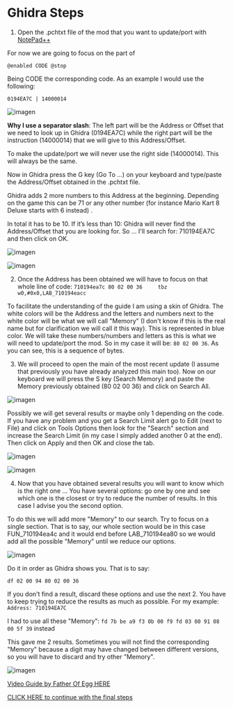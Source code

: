 # Ghidra Steps

1. Open the .pchtxt file of the mod that you want to update/port with [NotePad++](https://notepad-plus-plus.org/downloads/)

For now we are going to focus on the part of 

`@enabled
CODE
@stop`

Being CODE the corresponding code. As an example I would use the following:

`0194EA7C | 14000014`

![imagen](https://i.imgur.com/egkcbbe.png)


**Why I use a separator slash**: The left part will be the Address or Offset that we need to look up in Ghidra (0194EA7C) while the right part will be the instruction (14000014) that we will give to this Address/Offset.

To make the update/port we will never use the right side (14000014). This will always be the same.

Now in Ghidra press the G key (Go To ...) on your keyboard and type/paste the Address/Offset obtained in the .pchtxt file. 

Ghidra adds 2 more numbers to this Address at the beginning. Depending on the game this can be 71 or any other number (for instance Mario Kart 8 Deluxe starts with 6 instead) . 

In total it has to be 10. If it’s less than 10: Ghidra will never find the Address/Offset that you are looking for. So … I'll search for: 710194EA7C and then click on OK.

![imagen](https://i.imgur.com/4uxXRZA.png)

![imagen](https://i.imgur.com/nlz1nFl.png)

2. Once the Address has been obtained we will have to focus on that whole line of code: `710194ea7c 80 02 00 36     tbz        w0,#0x0,LAB_710194eacc`

To facilitate the understanding of the guide I am using a skin of Ghidra. The white colors will be the Address and the letters and numbers next to the white color will be what we will call "Memory" (I don't know if this is the real name but for clarification we will call it this way). This is represented in blue color.
We will take these numbers/numbers and letters as this is what we will need to update/port the mod. So in my case it will be: `80 02 00 36`. As you can see, this is a sequence of bytes.

3. We will proceed to open the main of the most recent update (I assume that previously you have already analyzed this main too). Now on our keyboard we will press the S key (Search Memory) and paste the Memory previously obtained (80 02 00 36) and click on Search All.

![imagen](https://i.imgur.com/xs9CcbB.png)

Possibly we will get several results or maybe only 1 depending on the code.  If you have any problem and you get a Search Limit alert go to Edit (next to File) and click on Tools Options then look for the "Search" section and increase the Search Limit (in my case I simply added another 0 at the end). Then click on Apply and then OK and close the tab.

![imagen](https://i.gyazo.com/a7aa46136da777707d1f13c90185fe24.png)

![imagen](https://i.gyazo.com/8d69bcaa47629449c376e5c70b6447df.png)

4. Now that you have obtained several results you will want to know which is the right one ... You have several options: go one by one and see which one is the closest or try to reduce the number of results. In this case I advise you the second option. 

To do this we will add more "Memory" to our search. Try to focus on a single section. That is to say, our whole section would be in this case FUN_710194ea4c and it would end before LAB_710194ea80 so we would add all the possible "Memory" until we reduce our options. 

![imagen](https://i.gyazo.com/2d71ea4964540ebc3a1266c311f01b84.png)


Do it in order as Ghidra shows you. That is to say:

`df 02 00 94 80 02 00 36`

If you don't find a result, discard these options and use the next 2. You have to keep trying to reduce the results as much as possible. For my example: `Address: 710194EA7C`

I had to use all these "Memory": `fd 7b be a9 f3 0b 00 f9 fd 03 00 91 08 00 5f 39` instead

This gave me 2 results. Sometimes you will not find the corresponding "Memory" because a digit may have changed between different versions, so you will have to discard and try other "Memory".

![imagen](https://i.gyazo.com/f163f4b9d7326b8c9a4ef2f6e61da47b.png)

[Video Guide by Father Of Egg HERE](https://youtu.be/JMrX4TQUFl0)

[CLICK HERE to continue with the final steps](https://github.com/StevensND/ghidra-port-mods-guide/blob/main/GhidraFinalSteps.md)

